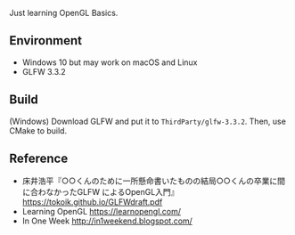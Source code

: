 Just learning OpenGL Basics.

## Environment
- Windows 10 but may work on macOS and Linux
- GLFW 3.3.2

## Build
(Windows) Download GLFW and put it to `ThirdParty/glfw-3.3.2`. Then, use CMake to build.

## Reference
- 床井浩平『○○くんのために一所懸命書いたものの結局○○くんの卒業に間に合わなかったGLFW によるOpenGL入門』https://tokoik.github.io/GLFWdraft.pdf
- Learning OpenGL https://learnopengl.com/
- In One Week http://in1weekend.blogspot.com/

